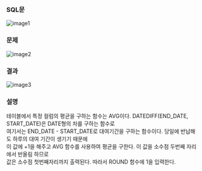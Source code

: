### SQL문
![image1](https://user-images.githubusercontent.com/123911778/262203056-bf67dfa1-3f01-44bf-811a-68b6a7c148bb.PNG)

### 문제  
![image2](https://user-images.githubusercontent.com/123911778/262203059-22b48b3d-6cba-49c6-8fc2-ab8bdbdcecba.PNG)

### 결과
![image3](https://user-images.githubusercontent.com/123911778/262203060-75861317-ea8e-4b2a-a795-c01c64fe40ce.PNG)

### 설명
테이블에서 특정 컬럼의 평균을 구하는 함수는 AVG이다. DATEDIFF(END_DATE, START_DATE)은 DATE형의 차를 구하는 함수로      
여기서는 END_DATE - START_DATE로 대여기간을 구하는 함수이다. 당일에 반납해도 하루의 대여 기간이 생기기 때문에    
이 값에 +1을 해주고 AVG 함수를 사용하여 평균을 구한다. 이 값을 소수점 두번째 자리에서 반올림 하므로    
값은 소수점 첫번째자리까지 출력된다. 따라서 ROUND 함수에 1을 입력한다.   

